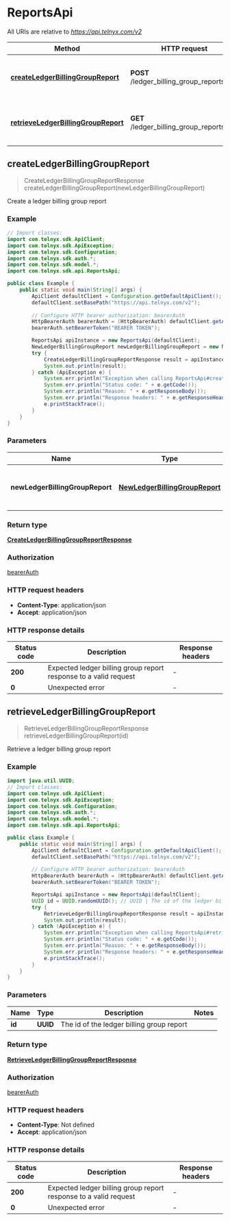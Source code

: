 # ReportsApi

All URIs are relative to *https://api.telnyx.com/v2*

Method | HTTP request | Description
------------- | ------------- | -------------
[**createLedgerBillingGroupReport**](ReportsApi.md#createLedgerBillingGroupReport) | **POST** /ledger_billing_group_reports | Create a ledger billing group report
[**retrieveLedgerBillingGroupReport**](ReportsApi.md#retrieveLedgerBillingGroupReport) | **GET** /ledger_billing_group_reports/{id} | Retrieve a ledger billing group report



## createLedgerBillingGroupReport

> CreateLedgerBillingGroupReportResponse createLedgerBillingGroupReport(newLedgerBillingGroupReport)

Create a ledger billing group report

### Example

```java
// Import classes:
import com.telnyx.sdk.ApiClient;
import com.telnyx.sdk.ApiException;
import com.telnyx.sdk.Configuration;
import com.telnyx.sdk.auth.*;
import com.telnyx.sdk.model.*;
import com.telnyx.sdk.api.ReportsApi;

public class Example {
    public static void main(String[] args) {
        ApiClient defaultClient = Configuration.getDefaultApiClient();
        defaultClient.setBasePath("https://api.telnyx.com/v2");
        
        // Configure HTTP bearer authorization: bearerAuth
        HttpBearerAuth bearerAuth = (HttpBearerAuth) defaultClient.getAuthentication("bearerAuth");
        bearerAuth.setBearerToken("BEARER TOKEN");

        ReportsApi apiInstance = new ReportsApi(defaultClient);
        NewLedgerBillingGroupReport newLedgerBillingGroupReport = new NewLedgerBillingGroupReport(); // NewLedgerBillingGroupReport | New ledger billing group report parameters
        try {
            CreateLedgerBillingGroupReportResponse result = apiInstance.createLedgerBillingGroupReport(newLedgerBillingGroupReport);
            System.out.println(result);
        } catch (ApiException e) {
            System.err.println("Exception when calling ReportsApi#createLedgerBillingGroupReport");
            System.err.println("Status code: " + e.getCode());
            System.err.println("Reason: " + e.getResponseBody());
            System.err.println("Response headers: " + e.getResponseHeaders());
            e.printStackTrace();
        }
    }
}
```

### Parameters


Name | Type | Description  | Notes
------------- | ------------- | ------------- | -------------
 **newLedgerBillingGroupReport** | [**NewLedgerBillingGroupReport**](NewLedgerBillingGroupReport.md)| New ledger billing group report parameters |

### Return type

[**CreateLedgerBillingGroupReportResponse**](CreateLedgerBillingGroupReportResponse.md)

### Authorization

[bearerAuth](../README.md#bearerAuth)

### HTTP request headers

- **Content-Type**: application/json
- **Accept**: application/json

### HTTP response details
| Status code | Description | Response headers |
|-------------|-------------|------------------|
| **200** | Expected ledger billing group report response to a valid request |  -  |
| **0** | Unexpected error |  -  |


## retrieveLedgerBillingGroupReport

> RetrieveLedgerBillingGroupReportResponse retrieveLedgerBillingGroupReport(id)

Retrieve a ledger billing group report

### Example

```java
import java.util.UUID;
// Import classes:
import com.telnyx.sdk.ApiClient;
import com.telnyx.sdk.ApiException;
import com.telnyx.sdk.Configuration;
import com.telnyx.sdk.auth.*;
import com.telnyx.sdk.model.*;
import com.telnyx.sdk.api.ReportsApi;

public class Example {
    public static void main(String[] args) {
        ApiClient defaultClient = Configuration.getDefaultApiClient();
        defaultClient.setBasePath("https://api.telnyx.com/v2");
        
        // Configure HTTP bearer authorization: bearerAuth
        HttpBearerAuth bearerAuth = (HttpBearerAuth) defaultClient.getAuthentication("bearerAuth");
        bearerAuth.setBearerToken("BEARER TOKEN");

        ReportsApi apiInstance = new ReportsApi(defaultClient);
        UUID id = UUID.randomUUID(); // UUID | The id of the ledger billing group report
        try {
            RetrieveLedgerBillingGroupReportResponse result = apiInstance.retrieveLedgerBillingGroupReport(id);
            System.out.println(result);
        } catch (ApiException e) {
            System.err.println("Exception when calling ReportsApi#retrieveLedgerBillingGroupReport");
            System.err.println("Status code: " + e.getCode());
            System.err.println("Reason: " + e.getResponseBody());
            System.err.println("Response headers: " + e.getResponseHeaders());
            e.printStackTrace();
        }
    }
}
```

### Parameters


Name | Type | Description  | Notes
------------- | ------------- | ------------- | -------------
 **id** | **UUID**| The id of the ledger billing group report |

### Return type

[**RetrieveLedgerBillingGroupReportResponse**](RetrieveLedgerBillingGroupReportResponse.md)

### Authorization

[bearerAuth](../README.md#bearerAuth)

### HTTP request headers

- **Content-Type**: Not defined
- **Accept**: application/json

### HTTP response details
| Status code | Description | Response headers |
|-------------|-------------|------------------|
| **200** | Expected ledger billing group report response to a valid request |  -  |
| **0** | Unexpected error |  -  |

